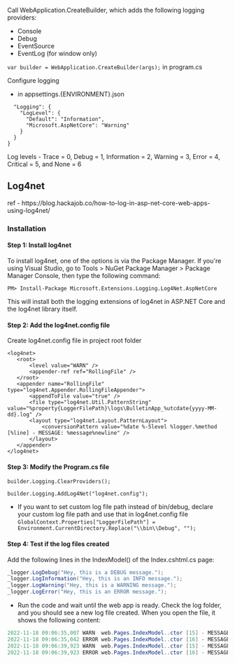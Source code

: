 Call WebApplication.CreateBuilder, which adds the following logging providers:
- Console
- Debug
- EventSource
- EventLog (for window only)

``var builder = WebApplication.CreateBuilder(args);`` in program.cs

Configure logging
- in appsettings.{ENVIRONMENT}.json
```{
  "Logging": {
    "LogLevel": {
      "Default": "Information",
      "Microsoft.AspNetCore": "Warning"
    }
  }
}

```
Log levels - Trace = 0, Debug = 1, Information = 2, Warning = 3, Error = 4, Critical = 5, and None = 6

<h2> Log4net </h2>
ref - https://blog.hackajob.co/how-to-log-in-asp-net-core-web-apps-using-log4net/

<h3>Installation</h3>
<h4>Step 1: Install log4net</h4>
To install log4net, one of the options is via the Package Manager. If you're using Visual Studio, go to Tools > NuGet Package Manager > Package Manager Console, then type the following command:

``PM> Install-Package Microsoft.Extensions.Logging.Log4Net.AspNetCore``

This will install both the logging extensions of log4net in ASP.NET Core and the log4net library itself.

<h4>Step 2: Add the log4net.config file</h4>
Create log4net.config file in project root folder

 ```html:
<log4net>
	<root>
		<level value="WARN" />
		<appender-ref ref="RollingFile" />
	</root>
	<appender name="RollingFile" type="log4net.Appender.RollingFileAppender">
		<appendToFile value="true" />
		<file type="log4net.Util.PatternString" value="%property{LoggerFilePath}\logs\BulletinApp_%utcdate{yyyy-MM-dd}.log" />
		<layout type="log4net.Layout.PatternLayout">
			<conversionPattern value="%date %-5level %logger.%method [%line] - MESSAGE: %message%newline" />
		</layout>
	</appender>
</log4net>
```

<h4>Step 3: Modify the Program.cs file</h4>
 
``builder.Logging.ClearProviders(); ``

``builder.Logging.AddLog4Net("log4net.config");``
- If you want to set custom log file path instead of bin/debug, declare your custom log file path and use that in log4net.config file
``GlobalContext.Properties["LoggerFilePath"] = Environment.CurrentDirectory.Replace("\\bin\\Debug", "");``

<h4>Step 4: Test if the log files created</h4>
Add the following lines in the IndexModel() of the Index.cshtml.cs page:

```cs
_logger.LogDebug("Hey, this is a DEBUG message.");
_logger.LogInformation("Hey, this is an INFO message.");
_logger.LogWarning("Hey, this is a WARNING message.");
_logger.LogError("Hey, this is an ERROR message.");
```
- Run the code and wait until the web app is ready. Check the log folder, and you should see a new log file created. When you open the file, it shows the following content:
```cs
2022-11-18 09:06:35,007 WARN  web.Pages.IndexModel..ctor [15] - MESSAGE: Hey, this is a WARNING message.
2022-11-18 09:06:35,042 ERROR web.Pages.IndexModel..ctor [16] - MESSAGE: Hey, this is an ERROR message.
2022-11-18 09:06:39,923 WARN  web.Pages.IndexModel..ctor [15] - MESSAGE: Hey, this is a WARNING message.
2022-11-18 09:06:39,923 ERROR web.Pages.IndexModel..ctor [16] - MESSAGE: Hey, this is an ERROR message.
```
